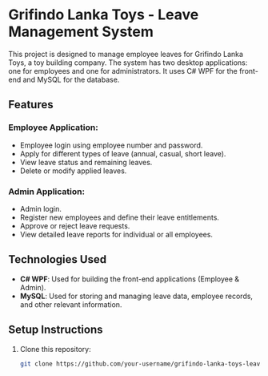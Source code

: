 # Grifindo Lanka Toys - Leave Management System

This project is designed to manage employee leaves for Grifindo Lanka Toys, a toy building company. The system has two desktop applications: one for employees and one for administrators. It uses C# WPF for the front-end and MySQL for the database.

## Features

### Employee Application:
- Employee login using employee number and password.
- Apply for different types of leave (annual, casual, short leave).
- View leave status and remaining leaves.
- Delete or modify applied leaves.

### Admin Application:
- Admin login.
- Register new employees and define their leave entitlements.
- Approve or reject leave requests.
- View detailed leave reports for individual or all employees.

## Technologies Used

- **C# WPF**: Used for building the front-end applications (Employee & Admin).
- **MySQL**: Used for storing and managing leave data, employee records, and other relevant information.

## Setup Instructions

1. Clone this repository:
   ```bash
   git clone https://github.com/your-username/grifindo-lanka-toys-leave-management.git
